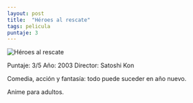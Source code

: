 ```yaml
---
layout: post
title:  "Héroes al rescate"
tags: pelicula
puntaje: 3
---
```




![Héroes al rescate](https://encrypted-tbn0.gstatic.com/images?q=tbn:ANd9GcRG8C8eSXo81N-hXvd5SiMuJs0bd1vYZdsGGAoyyU4oMUYWMJUa)

Puntaje: 3/5 
Año: 2003
Director: Satoshi Kon

Comedia, acción y fantasía: todo puede suceder en año nuevo. 

Anime para adultos. 



